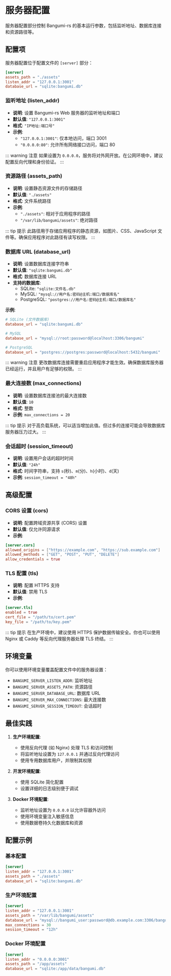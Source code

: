 # 服务器配置

服务器配置部分控制 Bangumi-rs 的基本运行参数，包括监听地址、数据库连接和资源路径等。

## 配置项

服务器配置位于配置文件的 `[server]` 部分：

```toml
[server]
assets_path = "./assets"
listen_addr = "127.0.0.1:3001"
database_url = "sqlite:bangumi.db"
```

### 监听地址 (listen_addr)

- **说明**: 设置 Bangumi-rs Web 服务器的监听地址和端口
- **默认值**: `"127.0.0.1:3001"`
- **格式**: `"IP地址:端口号"`
- **示例**:
  - `"127.0.0.1:3001"`: 仅本地访问，端口 3001
  - `"0.0.0.0:80"`: 允许所有网络接口访问，端口 80

::: warning 注意
如果设置为 `0.0.0.0`，服务将对外网开放。在公网环境中，建议配置反向代理和身份验证。
:::

### 资源路径 (assets_path)

- **说明**: 设置静态资源文件的存储路径
- **默认值**: `"./assets"`
- **格式**: 文件系统路径
- **示例**:
  - `"./assets"`: 相对于应用程序的路径
  - `"/var/lib/bangumi/assets"`: 绝对路径

::: tip 提示
此路径用于存储应用程序的静态资源，如图片、CSS、JavaScript 文件等。确保应用程序对此路径有读写权限。
:::

### 数据库 URL (database_url)

- **说明**: 设置数据库连接字符串
- **默认值**: `"sqlite:bangumi.db"`
- **格式**: 数据库连接 URL
- **支持的数据库**:
  - SQLite: `"sqlite:文件名.db"`
  - MySQL: `"mysql://用户名:密码@主机:端口/数据库名"`
  - PostgreSQL: `"postgres://用户名:密码@主机:端口/数据库名"`

**示例**:

```toml
# SQLite (文件数据库)
database_url = "sqlite:bangumi.db"

# MySQL
database_url = "mysql://root:password@localhost:3306/bangumi"

# PostgreSQL
database_url = "postgres://postgres:password@localhost:5432/bangumi"
```

::: warning 注意
更改数据库连接需要重启应用程序才能生效。确保数据库服务器已经运行，并且用户有足够的权限。
:::

### 最大连接数 (max_connections)

- **说明**: 设置数据库连接池的最大连接数
- **默认值**: `10`
- **格式**: 整数
- **示例**: `max_connections = 20`

::: tip 提示
对于高负载系统，可以适当增加此值。但过多的连接可能会导致数据库服务器压力过大。
:::

### 会话超时 (session_timeout)

- **说明**: 设置用户会话的超时时间
- **默认值**: `"24h"`
- **格式**: 时间字符串，支持 `s`(秒)、`m`(分)、`h`(小时)、`d`(天)
- **示例**: `session_timeout = "48h"`

## 高级配置

### CORS 设置 (cors)

- **说明**: 配置跨域资源共享 (CORS) 设置
- **默认值**: 仅允许同源请求
- **示例**:

```toml
[server.cors]
allowed_origins = ["https://example.com", "https://sub.example.com"]
allowed_methods = ["GET", "POST", "PUT", "DELETE"]
allow_credentials = true
```

### TLS 配置 (tls)

- **说明**: 配置 HTTPS 支持
- **默认值**: 禁用 TLS
- **示例**:

```toml
[server.tls]
enabled = true
cert_file = "/path/to/cert.pem"
key_file = "/path/to/key.pem"
```

::: tip 提示
在生产环境中，建议使用 HTTPS 保护数据传输安全。你也可以使用 Nginx 或 Caddy 等反向代理服务器处理 TLS 终结。
:::

## 环境变量

你可以使用环境变量覆盖配置文件中的服务器设置：

- `BANGUMI_SERVER_LISTEN_ADDR`: 监听地址
- `BANGUMI_SERVER_ASSETS_PATH`: 资源路径
- `BANGUMI_SERVER_DATABASE_URL`: 数据库 URL
- `BANGUMI_SERVER_MAX_CONNECTIONS`: 最大连接数
- `BANGUMI_SERVER_SESSION_TIMEOUT`: 会话超时

## 最佳实践

1. **生产环境配置**:

   - 使用反向代理 (如 Nginx) 处理 TLS 和访问控制
   - 将监听地址设置为 `127.0.0.1` 并通过反向代理访问
   - 使用专用数据库用户，并限制其权限

2. **开发环境配置**:

   - 使用 SQLite 简化配置
   - 设置详细的日志级别便于调试

3. **Docker 环境配置**:
   - 监听地址设置为 `0.0.0.0` 以允许容器外访问
   - 使用环境变量注入敏感信息
   - 使用数据卷持久化数据库和资源

## 配置示例

### 基本配置

```toml
[server]
listen_addr = "127.0.0.1:3001"
assets_path = "./assets"
database_url = "sqlite:bangumi.db"
```

### 生产环境配置

```toml
[server]
listen_addr = "127.0.0.1:3001"
assets_path = "/var/lib/bangumi/assets"
database_url = "mysql://bangumi_user:password@db.example.com:3306/bangumi_prod"
max_connections = 30
session_timeout = "12h"
```

### Docker 环境配置

```toml
[server]
listen_addr = "0.0.0.0:3001"
assets_path = "/app/assets"
database_url = "sqlite:/app/data/bangumi.db"
```
